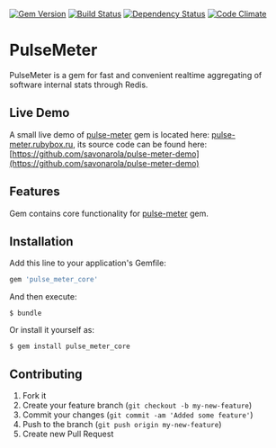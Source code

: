 [![Gem Version](https://badge.fury.io/rb/pulse_meter_core.png)](http://badge.fury.io/rb/pulse_meter_core)
[![Build Status](https://secure.travis-ci.org/savonarola/pulse_meter_core.png)](http://travis-ci.org/savonarola/pulse_meter_core)
[![Dependency Status](https://gemnasium.com/savonarola/pulse_meter_core.png)](https://gemnasium.com/savonarola/pulse_meter_core)
[![Code Climate](https://codeclimate.com/github/savonarola/pulse_meter_core.png)](https://codeclimate.com/github/savonarola/pulse_meter_core)

# PulseMeter

PulseMeter is a gem for fast and convenient realtime aggregating of software internal stats through Redis.

## Live Demo

A small live demo of [pulse-meter](https://github.com/savonarola/pulse-meter) gem is located here: [pulse-meter.rubybox.ru](https://pulse-meter.rubybox.ru), its source code can be found here: [https://github.com/savonarola/pulse-meter-demo](https://github.com/savonarola/pulse-meter-demo)

## Features

Gem contains core functionality for [pulse-meter](https://github.com/savonarola/pulse-meter) gem.

## Installation

Add this line to your application's Gemfile:

```ruby
gem 'pulse_meter_core'
```

And then execute:

    $ bundle

Or install it yourself as:

    $ gem install pulse_meter_core

## Contributing

1. Fork it
2. Create your feature branch (`git checkout -b my-new-feature`)
3. Commit your changes (`git commit -am 'Added some feature'`)
4. Push to the branch (`git push origin my-new-feature`)
5. Create new Pull Request

